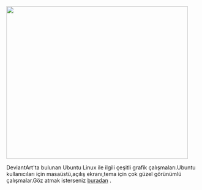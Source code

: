 <html><body><a href="http://img683.imageshack.us/img683/2933/dawnofubuntubyfkehar.jpg"><img title="DeviantART Ubuntu" src="http://img683.imageshack.us/img683/2933/dawnofubuntubyfkehar.jpg" alt="" width="474" height="401"></a>

DeviantArt'ta bulunan Ubuntu Linux ile ilgili çeşitli grafik çalışmaları.Ubuntu kullanıcıları için masaüstü,açılış ekranı,tema için çok güzel görünümlü çalışmalar.Göz atmak isterseniz <a href="http://www.deviantart.com/#order=9&amp;q=ubuntu">buradan</a> .</body></html>